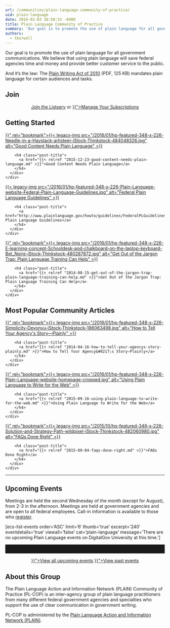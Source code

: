 ```yaml
---
url: /communities/plain-language-community-of-practice/
uid: plain-language
date: 2016-02-03 10:58:53 -0400
title: Plain Language Community of Practice
summary: 'Our goal is to promote the use of plain language for all government communications. We believe that using plain language will save federal agencies time and money and provide better customer service to the public. And it&rsquo;s the law: The Plain Writing Act of 2010 (PDF, 125 KB) mandates plain language for certain audiences and tasks.'
authors:
  - tburwell
---
```


Our goal is to promote the use of plain language for all government communications. We believe that using plain language will save federal agencies time and money and provide better customer service to the public.

And it’s the law: The [Plain Writing Act of 2010](https://www.gpo.gov/fdsys/pkg/PLAW-111publ274/pdf/PLAW-111publ274.pdf) (PDF, 125 KB) mandates plain language for certain audiences and tasks.

## **Join**

<div style="text-align: center">
  <a class="button" href="https://listserv.gsa.gov/cgi-bin/wa.exe?SUBED1=PL-COP-MAIN">Join the Listserv</a> or <a class="button" href="{{< relref "manage-your-listserv-subscription.md" >}}">Manage Your Subscriptions</a>
</div>

## Getting Started

<div class="one-third first">
  <div id="featured-page-20" class="widget widget-2 featuredpage">
    <div class="widget-wrap">
      <div class="post clearfix">
        <div class="featpage-image">
          <a title="Permanent Link to Good Content Needs Plain Language" href="{{< relref "2015-12-23-good-content-needs-plain-language.md" >}}" rel="bookmark">{{< legacy-img src="/2016/01/hp-featured-348-x-226-Needle-in-a-Haystack-artisteer-iStock-Thinkstock-484048326.jpg" alt="Good Content Needs Plain Language" >}}</a>
        </div>

        <h4 class="post-title">
          <a href="{{< relref "2015-12-23-good-content-needs-plain-language.md" >}}">Good Content Needs Plain Language</a>
        </h4>
      </div>
    </div>
  </div>
</div>

<div class="one-third">
  <div id="featured-page-20" class="widget widget-2 featuredpage">
    <div class="widget-wrap">
      <div class="post clearfix">
        <div class="featpage-image">
          <a title="Permanent Link to Federal Plain Language Guidelines" href="http://www.plainlanguage.gov/howto/guidelines/FederalPLGuidelines/" rel="bookmark">{{< legacy-img src="/2016/01/hp-featured-348-x-226-Plain-Language-website-Federal-Plain-Language-Guidelines.jpg" alt="Federal Plain Language Guidelines" >}}</a>
        </div>

        <h4 class="post-title">
          <a href="http://www.plainlanguage.gov/howto/guidelines/FederalPLGuidelines/">Federal Plain Language Guidelines</a>
        </h4>
      </div>
    </div>
  </div>
</div>

<div class="one-third">
  <div id="featured-page-20" class="widget widget-2 featuredpage">
    <div class="widget-wrap">
      <div class="post clearfix">
        <div class="featpage-image">
          <a title="Permanent Link to Get Out of the Jargon Trap: Plain Language Training Can Help" href="{{< relref "2014-08-15-get-out-of-the-jargon-trap-plain-language-training-can-help.md" >}}" rel="bookmark">{{< legacy-img src="/2016/01/hp-featured-348-x-226-E-learning-concept-Schooldesk-and-chalkboard-on-the-laptop-keyboard-Bet_Noire-iStock-Thinkstock-480287872.jpg" alt="Get Out of the Jargon Trap: Plain Language Training Can Help" >}}</a>
        </div>

        <h4 class="post-title">
          <a href="{{< relref "2014-08-15-get-out-of-the-jargon-trap-plain-language-training-can-help.md" >}}">Get Out of the Jargon Trap: Plain Language Training Can Help</a>
        </h4>
      </div>
    </div>
  </div>
</div>

## Most Popular Community Articles

<div class="one-third first">
  <div id="featured-page-20" class="widget widget-2 featuredpage">
    <div class="widget-wrap">
      <div class="post clearfix">
        <div class="featpage-image">
          <a title="Permanent Link to How to Tell Your Agency's Story—Plainly" href="{{< relref "2014-04-16-how-to-tell-your-agencys-story-plainly.md" >}}" rel="bookmark">{{< legacy-img src="/2016/01/hp-featured-348-x-226-Simplicity-Devonyu-iStock-Thinkstock-186063498.jpg" alt="How to Tell Your Agency's Story—Plainly" >}}</a>
        </div>

        <h4 class="post-title">
          <a href="{{< relref "2014-04-16-how-to-tell-your-agencys-story-plainly.md" >}}">How to Tell Your Agency&#8217;s Story—Plainly</a>
        </h4>
      </div>
    </div>
  </div>
</div>

<div class="one-third">
  <div id="featured-page-20" class="widget widget-2 featuredpage">
    <div class="widget-wrap">
      <div class="post clearfix">
        <div class="featpage-image">
          <a title="Permanent Link to Using Plain Language to Write for the Web" href="{{< relref "2015-09-16-using-plain-language-to-write-for-the-web.md" >}}" rel="bookmark">{{< legacy-img src="/2016/01/hp-featured-348-x-226-Plain-Language-website-homepage-cropped.jpg" alt="Using Plain Language to Write for the Web" >}}</a>
        </div>

        <h4 class="post-title">
          <a href="{{< relref "2015-09-16-using-plain-language-to-write-for-the-web.md" >}}">Using Plain Language to Write for the Web</a>
        </h4>
      </div>
    </div>
  </div>
</div>

<div class="one-third">
  <div id="featured-page-20" class="widget widget-2 featuredpage">
    <div class="widget-wrap">
      <div class="post clearfix">
        <div class="featpage-image">
          <a title="Permanent Link to FAQs Done Right" href="{{< relref "2015-09-04-faqs-done-right.md" >}}" rel="bookmark">{{< legacy-img src="/2015/10/hp-featured-348-x-226-Solution-and-Strategy-Path-wildpixel-iStock-Thinkstock-482060980.jpg" alt="FAQs Done Right" >}}</a>
        </div>

        <h4 class="post-title">
          <a href="{{< relref "2015-09-04-faqs-done-right.md" >}}">FAQs Done Right</a>
        </h4>
      </div>
    </div>
  </div>
</div>

<hr style="color: white;border-style: none" />

## **Upcoming Events**

Meetings are held the second Wednesday of the month (except for August), from 2-3 in the afternoon. Meetings are held at government agencies and are open to all federal employees. Call-in information is available to those who [register](http://www.plainlanguage.gov/news/currentEvents.cfm?topic=current).

[ecs-list-events order=&#8217;ASC&#8217; limit=&#8217;6&#8242; thumb=&#8217;true&#8217; excerpt=&#8217;240&#8242; eventdetails=&#8217;true&#8217; viewall=&#8217;false&#8217; cat=&#8217;plain-language&#8217; message=&#8217;There are no upcoming Plain Language events on DigitalGov University at this time.&#8217;]

<hr style="border: none;height: 2em" />

<p style="text-align: center">
  <a class="button" href="({{< link "events" >}}">View all upcoming events</a> <a class="button" href="{{< relref "video-library.md" >}}">View past events</a>
</p>

## **About this Group**

The Plain Language Action and Information Network (PLAIN) Community of Practice (PL-COP) is an inter-agency group of plain language practitioners from many different federal government agencies and specialties who support the use of clear communication in government writing.

PL-COP is administered by the [Plain Language Action and Information Network (PLAIN)](http://www.plainlanguage.gov/).
